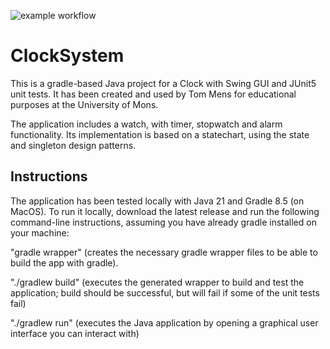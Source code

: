 ![example workflow](https://github.com/uhourri/ClockSystem/actions/workflows/WF-FILE.yml/badge.svg)



# ClockSystem

This is a gradle-based Java project for a Clock with Swing GUI and JUnit5 unit tests. It has been created and used by Tom Mens for educational purposes at the University of Mons.

The application includes a watch, with timer, stopwatch and alarm functionality.
Its implementation is based on a statechart, using the state and singleton design patterns.


## Instructions

The application has been tested locally with Java 21 and Gradle 8.5 (on MacOS). To run it locally, download the latest release and run the following command-line instructions, assuming you have already gradle installed on your machine:

"gradle wrapper" (creates the necessary gradle wrapper files to be able to build the app with gradle).

"./gradlew build" (executes the generated wrapper to build and test the application; build should be successful, but will fail if some of the unit tests fail)

"./gradlew run" (executes the Java application by opening a graphical user interface you can interact with)

